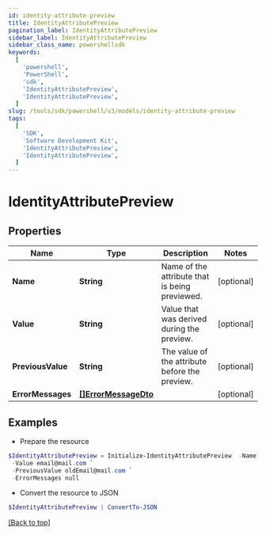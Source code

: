 ```yaml
---
id: identity-attribute-preview
title: IdentityAttributePreview
pagination_label: IdentityAttributePreview
sidebar_label: IdentityAttributePreview
sidebar_class_name: powershellsdk
keywords:
  [
    'powershell',
    'PowerShell',
    'sdk',
    'IdentityAttributePreview',
    'IdentityAttributePreview',
  ]
slug: /tools/sdk/powershell/v3/models/identity-attribute-preview
tags:
  [
    'SDK',
    'Software Development Kit',
    'IdentityAttributePreview',
    'IdentityAttributePreview',
  ]
---
```


# IdentityAttributePreview

## Properties

| Name | Type | Description | Notes |
| --- | --- | --- | --- |
| **Name** | **String** | Name of the attribute that is being previewed. | [optional] |
| **Value** | **String** | Value that was derived during the preview. | [optional] |
| **PreviousValue** | **String** | The value of the attribute before the preview. | [optional] |
| **ErrorMessages** | [**[]ErrorMessageDto**](error-message-dto) |  | [optional] |

## Examples

- Prepare the resource

```powershell
$IdentityAttributePreview = Initialize-IdentityAttributePreview  -Name email `
 -Value email@mail.com `
 -PreviousValue oldEmail@mail.com `
 -ErrorMessages null
```

- Convert the resource to JSON

```powershell
$IdentityAttributePreview | ConvertTo-JSON
```

[[Back to top]](#)
